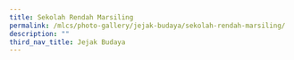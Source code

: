 ```yaml
---
title: Sekolah Rendah Marsiling
permalink: /mlcs/photo-gallery/jejak-budaya/sekolah-rendah-marsiling/
description: ""
third_nav_title: Jejak Budaya
---
```

